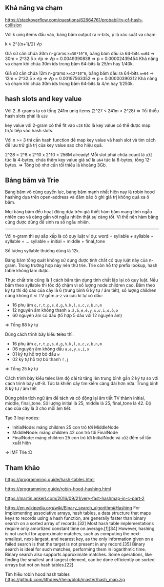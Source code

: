 ## Khả năng va chạm
https://stackoverflow.com/questions/62664761/probability-of-hash-collision

Với k uniq items đầu vào, bảng băm output ra n-bits, p là xác suất va chạm: 

k ≈ 2^{(n+1)/2} √p

Giả sử cần chứa 30m n-grams `k=30*10^6`, bảng băm đầu ra 64-bits `n=64` 
=> 30m = 2^32.5 x √p => √p = 0.0049390838 => p = 0.00002439454
Khả năng va chạm khi chứa 30m ids trong băm 64-bits là 25/m hay 1/40k.

Giả sử cần chứa 12m n-grams `k=12*10^6`, bảng băm đầu ra 64-bits `n=64` 
=> 12m = 2^32.5 x √p => √p = 0.00197563352 => p = 0.00000390312
Khả năng va chạm khi chứa 30m ids trong băm 64-bits là 4/m hay 1/250k.

## hash slots and key value

Với 2..8-grams ta có tổng 241m uniq items (2^27 < 241m < 2^28)
=> Tối thiểu hash slots phải là `u28`

key value với 2-gram có thể fit vào `u28` tức là key value có thể được map trực tiếp vào hash slots.

Với n >= 3 thì cần hash function để map key value và hash slot và tìm cách để lưu trữ giá trị của key value sao cho hiệu quả.

2^28 = 2^8 x 2^10 x 2^10 = 256M already! Mỗi slot phải chứa count là `u32` tức là 4-bytes, chứa thêm key value giả sử là `u64` tức là 8-bytes, tổng 12-bytes.
=> Tổng bộ nhớ cần tối thiểu là khoảng 3Gb.


## Bảng băm và Trie

Bảng băm vô cùng quyền lực, bảng băm mạnh nhất hiện nay là robin hood hashing dựa trên open-address và đảm bảo ô ghi giá trị không quá xa ô băm.

Mọi bảng băm đều hoạt động dựa trên giả thiết hàm băm mang tính ngẫu nhiên cao và càng gần với ngẫu nhiên thật sự càng tốt. Vì thế nên hàm băng cũng được dùng để sinh ra số ngẫu nhiên.

- - -

Với n-gram thì sự sắp xếp là có quy luật ví dụ: 
word = syllable + syllable + syllable + ...
syllable = initial + middle + final_tone

Số lượng syllable thường dùng là 12k.

Bảng băm tổng quát không sử dụng được tính chất có quy luật này của n-gram. Trong trường hợp này nên thử trie. Trie còn hỗ trợ prefix lookup, hash table không làm được.

Thực chất trie cũng là 1 cách băm tận dụng tính chất lặp lại có quy luật. Nếu băm theo syllable thì tốc độ chậm vì số lượng node.children cao. Băm theo ký tự thì độ cao của cây là 6 (trung bình 6 ký tự / âm tiết), số lượng children cũng không ít vì TV gồm a-z và các kí tự có dấu:
 
 * 16 phụ âm `q,r,t,p,s,d,g,h,k,l,x,c,v,b,n,m`
 * 12 nguyên âm không thanh `a,â,ă,e,ê,y,u,ư,i,o,ô,ơ`
 * 60 nguyên âm có dấu (tổ hợp 5 dấu với 12 nguyên âm)

=> Tổng 88 ký tự


Dùng cách trình bày kiểu telex thì:

* 16 phụ âm `q,r,t,p,s,d,g,h,k,l,x,c,v,b,n,m`
* 06 nguyên âm không dấu `a,e,y,u,i,o`
* 01 ký tự hỗ trợ bỏ dấu `w`
* 02 ký tự hỗ trợ bỏ thanh `f,j`

=> Tổng 25 ký tự

Cách trình bày kiểu telex làm độ dài từ tăng lên trung bình gần 2 ký tự so với cách trình bày utf-8. Tức là khiến cây tìm kiếm càng dài hơn nữa. Trung bình 8 ký tự / âm tiết

Dùng phân tích ngữ âm để tách và cô động lại âm tiết TV thành initial, middle, final_tone. Số lượng initial là 25, middle là 25, final_tone là 42. Độ cao của cây là 3 cho mỗi âm tiết.

Tạo 3 loại nodes:

* InitialNode: mảng children 25 con trỏ tới MiddleNode
* MiddleNode: mảng children 42 con trỏ tới FinalNode
* FinalNode: mảng children 25 con trỏ tới InitialNode và `u32` đếm số lần xuất hiện

=> IMF Trie :D


## Tham khảo

https://programming.guide/hash-tables.html


https://programming.guide/robin-hood-hashing.html


https://martin.ankerl.com/2016/09/21/very-fast-hashmap-in-c-part-2


https://en.wikipedia.org/wiki/Binary_search_algorithm#Hashing
For implementing associative arrays, hash tables, a data structure that maps keys to records using a hash function, are generally faster than binary search on a sorted array of records.[32] Most hash table implementations require only amortized constant time on average.[f][34] However, hashing is not useful for approximate matches, such as computing the next-smallest, next-largest, and nearest key, as the only information given on a failed search is that the target is not present in any record.[35] Binary search is ideal for such matches, performing them in logarithmic time. Binary search also supports approximate matches. Some operations, like finding the smallest and largest element, can be done efficiently on sorted arrays but not on hash tables.[22]

Tìm hiểu robin hood hash tables
https://github.com/lithdew/rheia/blob/master/hash_map.zig
